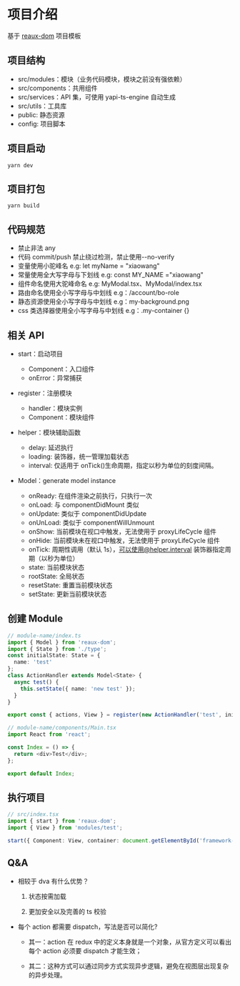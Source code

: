 # 项目介绍

基于 [reaux-dom](https://github.com/FE-Combo/reaux) 项目模板

## 项目结构

- src/modules：模块（业务代码模块，模块之前没有强依赖）
- src/components：共用组件
- src/services：API 集，可使用 yapi-ts-engine 自动生成
- src/utils：工具库
- public: 静态资源
- config: 项目脚本

## 项目启动

`yarn dev`

## 项目打包

`yarn build`

## 代码规范

- 禁止非法 any
- 代码 commit/push 禁止绕过检测，禁止使用--no-verify
- 变量使用小驼峰名 e.g: let myName = "xiaowang"
- 常量使用全大写字母与下划线 e.g: const MY_NAME ="xiaowang"
- 组件命名使用大驼峰命名 e.g: MyModal.tsx、MyModal/index.tsx
- 路由命名使用全小写字母与中划线 e.g：/account/bo-role
- 静态资源使用全小写字母与中划线 e.g：my-background.png
- css 类选择器使用全小写字母与中划线 e.g：.my-container {}

## 相关 API

- start：启动项目

  - Component：入口组件
  - onError：异常捕获

- register：注册模块

  - handler：模块实例
  - Component：模块组件

- helper：模块辅助函数

  - delay: 延迟执行
  - loading: 装饰器，统一管理加载状态
  - interval: 仅适用于 onTick()生命周期，指定以秒为单位的刻度间隔。

- Model：generate model instance

  - onReady: 在组件渲染之前执行，只执行一次
  - onLoad: 与 componentDidMount 类似
  - onUpdate: 类似于 componentDidUpdate
  - onUnLoad: 类似于 componentWillUnmount
  - onShow: 当前模块在视口中触发，无法使用于 proxyLifeCycle 组件
  - onHide: 当前模块未在视口中触发，无法使用于 proxyLifeCycle 组件
  - onTick: 周期性调用（默认 1s），可以使用@helper.interval 装饰器指定周期（以秒为单位）
  - state: 当前模块状态
  - rootState: 全局状态
  - resetState: 重置当前模块状态
  - setState: 更新当前模块状态

## 创建 Module

```typescript
// module-name/index.ts
import { Model } from 'reaux-dom';
import { State } from './type';
const initialState: State = {
  name: 'test'
};
class ActionHandler extends Model<State> {
  async test() {
    this.setState({ name: 'new test' });
  }
}

export const { actions, View } = register(new ActionHandler('test', initialState), Component);

// module-name/components/Main.tsx
import React from 'react';

const Index = () => {
  return <div>Test</div>;
};

export default Index;
```

## 执行项目

```typescript
// src/index.tsx
import { start } from 'reaux-dom';
import { View } from 'modules/test';

start({ Component: View, container: document.getElementById('framework-app-root') as HTMLDivElement });
```

## Q&A

- 相较于 dva 有什么优势？

  1.  状态按需加载

  2.  更加安全以及完善的 ts 校验

- 每个 action 都需要 dispatch，写法是否可以简化?

  - 其一：action 在 redux 中的定义本身就是一个对象，从官方定义可以看出每个 action 必须要 dispatch 才能生效；

  - 其二：这种方式可以通过同步方式实现异步逻辑，避免在视图层出现复杂的异步处理。
